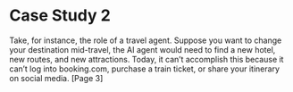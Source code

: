 # Case Study 2

Take, for instance, the role of a travel agent. Suppose you want to change your destination mid-travel, the AI agent would need to find a new hotel, new routes, and new attractions. Today, it can’t accomplish this because it can’t log into booking.com, purchase a train ticket, or share your itinerary on social media. [Page 3]

